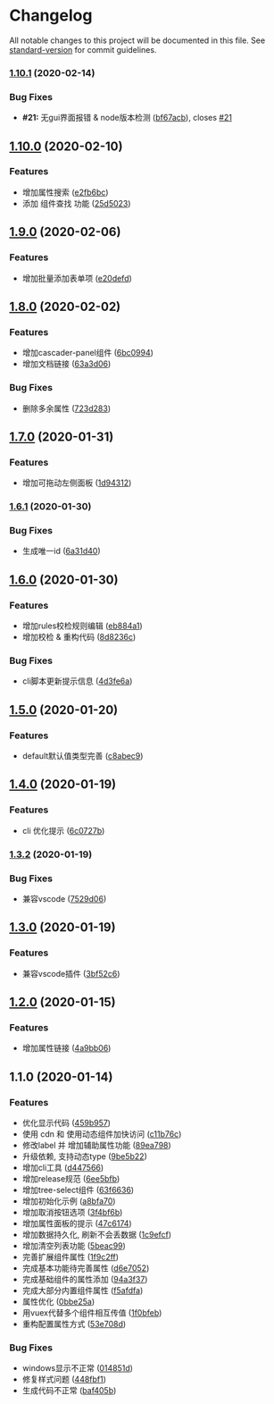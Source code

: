 # Changelog

All notable changes to this project will be documented in this file. See [standard-version](https://github.com/conventional-changelog/standard-version) for commit guidelines.

### [1.10.1](https://github.com/dream2023/vue-ele-form-generator/compare/v1.10.0...v1.10.1) (2020-02-14)


### Bug Fixes

* **#21:** 无gui界面报错 & node版本检测 ([bf67acb](https://github.com/dream2023/vue-ele-form-generator/commit/bf67acb1f741cea534c5260f439f7247d56bc8fd)), closes [#21](https://github.com/dream2023/vue-ele-form-generator/issues/21)

## [1.10.0](https://github.com/dream2023/vue-ele-form-generator/compare/v1.9.0...v1.10.0) (2020-02-10)


### Features

* 增加属性搜索 ([e2fb6bc](https://github.com/dream2023/vue-ele-form-generator/commit/e2fb6bc0b197842c9ede19bfdb047493e0ca8b1d))
* 添加 组件查找 功能 ([25d5023](https://github.com/dream2023/vue-ele-form-generator/commit/25d50236ec9269e7ae7d88d99e9b6400675d3e62))

## [1.9.0](https://github.com/dream2023/vue-ele-form-generator/compare/v1.8.0...v1.9.0) (2020-02-06)


### Features

* 增加批量添加表单项 ([e20defd](https://github.com/dream2023/vue-ele-form-generator/commit/e20defd44f141143a22edda3a174d8e97ec5add6))

## [1.8.0](https://github.com/dream2023/vue-ele-form-generator/compare/v1.7.0...v1.8.0) (2020-02-02)


### Features

* 增加cascader-panel组件 ([6bc0994](https://github.com/dream2023/vue-ele-form-generator/commit/6bc09943687f3816439710e934adbe71651a6aea))
* 增加文档链接 ([63a3d06](https://github.com/dream2023/vue-ele-form-generator/commit/63a3d06ffdd4cdfe165f56cec808786cc8f8c84c))


### Bug Fixes

* 删除多余属性 ([723d283](https://github.com/dream2023/vue-ele-form-generator/commit/723d2832e3c83e2a7876b2509d06ea9a60de0feb))

## [1.7.0](https://github.com/dream2023/vue-ele-form-generator/compare/v1.6.1...v1.7.0) (2020-01-31)


### Features

* 增加可拖动左侧面板 ([1d94312](https://github.com/dream2023/vue-ele-form-generator/commit/1d94312bd5e809378371e56268e277435936a056))

### [1.6.1](https://github.com/dream2023/vue-ele-form-generator/compare/v1.6.0...v1.6.1) (2020-01-30)


### Bug Fixes

* 生成唯一id ([6a31d40](https://github.com/dream2023/vue-ele-form-generator/commit/6a31d40d0de7f6383331a456a4bc80ed62961a93))

## [1.6.0](https://github.com/dream2023/vue-ele-form-generator/compare/v1.5.0...v1.6.0) (2020-01-30)


### Features

* 增加rules校检规则编辑 ([eb884a1](https://github.com/dream2023/vue-ele-form-generator/commit/eb884a1d3c5c845390335ce37526a5fa00cb2baf))
* 增加校检 & 重构代码 ([8d8236c](https://github.com/dream2023/vue-ele-form-generator/commit/8d8236ca3bc0934f99ce96dbadcba2c92afa972b))


### Bug Fixes

* cli脚本更新提示信息 ([4d3fe6a](https://github.com/dream2023/vue-ele-form-generator/commit/4d3fe6a5c369925c98186173872256eb88f55b50))

## [1.5.0](https://github.com/dream2023/vue-ele-form-generator/compare/v1.4.0...v1.5.0) (2020-01-20)


### Features

* default默认值类型完善 ([c8abec9](https://github.com/dream2023/vue-ele-form-generator/commit/c8abec90d4d4db2f8435ede872ccceed08e34f03))

## [1.4.0](https://github.com/dream2023/vue-ele-form-generator/compare/v1.3.2...v1.4.0) (2020-01-19)


### Features

* cli 优化提示 ([6c0727b](https://github.com/dream2023/vue-ele-form-generator/commit/6c0727bc013bff133b47d3628d93f57b0c07eb0a))

### [1.3.2](https://github.com/dream2023/vue-ele-form-generator/compare/v1.3.0...v1.3.2) (2020-01-19)


### Bug Fixes

* 兼容vscode ([7529d06](https://github.com/dream2023/vue-ele-form-generator/commit/7529d064a0054c8fb3469ff2985a9993594a9f02))

## [1.3.0](https://github.com/dream2023/vue-ele-form-generator/compare/v1.2.0...v1.3.0) (2020-01-19)


### Features

* 兼容vscode插件 ([3bf52c6](https://github.com/dream2023/vue-ele-form-generator/commit/3bf52c6996b9c031aacff5a44ac9aacb0702f65b))

## [1.2.0](https://github.com/dream2023/vue-ele-form-generator/compare/v1.1.0...v1.2.0) (2020-01-15)


### Features

* 增加属性链接 ([4a9bb06](https://github.com/dream2023/vue-ele-form-generator/commit/4a9bb065bba2a2e53bd7b12cdb63c36af7f84261))

## 1.1.0 (2020-01-14)


### Features

* 优化显示代码 ([459b957](https://github.com/dream2023/vue-ele-form-generator/commit/459b957d734eab16a2469983583d37ad08a280f6))
* 使用 cdn 和 使用动态组件加快访问 ([c11b76c](https://github.com/dream2023/vue-ele-form-generator/commit/c11b76c4a6e1274742b2c0d79ae1af25f4205908))
* 修改label 并 增加辅助属性功能 ([89ea798](https://github.com/dream2023/vue-ele-form-generator/commit/89ea7987f04c2b48f22789ee112a2813a8ce18bc))
* 升级依赖, 支持动态type ([9be5b22](https://github.com/dream2023/vue-ele-form-generator/commit/9be5b2293f9855212f551a2f0f64c4f672fa0a4d))
* 增加cli工具 ([d447566](https://github.com/dream2023/vue-ele-form-generator/commit/d44756653c9fe6ba897a4974bd247d9289fc58cc))
* 增加release规范 ([6ee5bfb](https://github.com/dream2023/vue-ele-form-generator/commit/6ee5bfb447de5d45bc4ca668fcc44086ced3b13f))
* 增加tree-select组件 ([63f6636](https://github.com/dream2023/vue-ele-form-generator/commit/63f6636fc1ca930ad9aad7a4bd516058156d1f24))
* 增加初始化示例 ([a8bfa70](https://github.com/dream2023/vue-ele-form-generator/commit/a8bfa70b2741893c3fb30633134e02811c43e1dc))
* 增加取消按钮选项 ([3f4bf6b](https://github.com/dream2023/vue-ele-form-generator/commit/3f4bf6bbbb807b284f1186e0ad48f1acd38402bf))
* 增加属性面板的提示 ([47c6174](https://github.com/dream2023/vue-ele-form-generator/commit/47c617484914d0d1b9516b9f678d28c173b3aba2))
* 增加数据持久化, 刷新不会丢数据 ([1c9efcf](https://github.com/dream2023/vue-ele-form-generator/commit/1c9efcf1da5fb7c1c0d2c4207a5e349a4c1434df))
* 增加清空列表功能 ([5beac99](https://github.com/dream2023/vue-ele-form-generator/commit/5beac9926c751254c074a3ce948e458123d7f457))
* 完善扩展组件属性 ([1f9c2ff](https://github.com/dream2023/vue-ele-form-generator/commit/1f9c2ff058988848ee1ce3bf481dc7c92ca3217a))
* 完成基本功能待完善属性 ([d6e7052](https://github.com/dream2023/vue-ele-form-generator/commit/d6e70520d0564e026543c68042b0c4abbbdc782f))
* 完成基础组件的属性添加 ([94a3f37](https://github.com/dream2023/vue-ele-form-generator/commit/94a3f3716cbbc01ac8febd1f10b02842030fd02a))
* 完成大部分内置组件属性 ([f5afdfa](https://github.com/dream2023/vue-ele-form-generator/commit/f5afdfaa733a49a09ff58193eba2107aadff8822))
* 属性优化 ([0bbe25a](https://github.com/dream2023/vue-ele-form-generator/commit/0bbe25aee811cb9bbe6cf197191f67104f07fb4a))
* 用vuex代替多个组件相互传值 ([1f0bfeb](https://github.com/dream2023/vue-ele-form-generator/commit/1f0bfeb0c46ecf95bba67689ef705ab35d632a61))
* 重构配置属性方式 ([53e708d](https://github.com/dream2023/vue-ele-form-generator/commit/53e708d5ad9e0e1f54824e31b9258b7fe7b3dc9f))


### Bug Fixes

* windows显示不正常 ([014851d](https://github.com/dream2023/vue-ele-form-generator/commit/014851d3234275a7d358e940fbb5b31ecf2996c5))
* 修复样式问题 ([448fbf1](https://github.com/dream2023/vue-ele-form-generator/commit/448fbf1007f514175bdcbe7418d4a6e84ae01bfe))
* 生成代码不正常 ([baf405b](https://github.com/dream2023/vue-ele-form-generator/commit/baf405b35c71a5eff07ee4a3f430e904089a7e2e))
